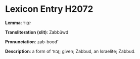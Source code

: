 # Lexicon Entry H2072

**Lemma**: זַבּוּד

**Transliteration (xlit)**: Zabbûwd

**Pronunciation**: zab-bood'

**Description**:
a form of זָבוּד; given; Zabbud, an Israelite; Zabbud.
